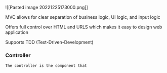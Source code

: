 ![[Pasted image 20221225173000.png]]

MVC allows for clear separation of business logic, UI logic, and input logic

Offers full control over HTML and URLS which makes it easy to design web application

Supports TDD (Test-Driven-Development)

### Controller
	The controller is the component that 